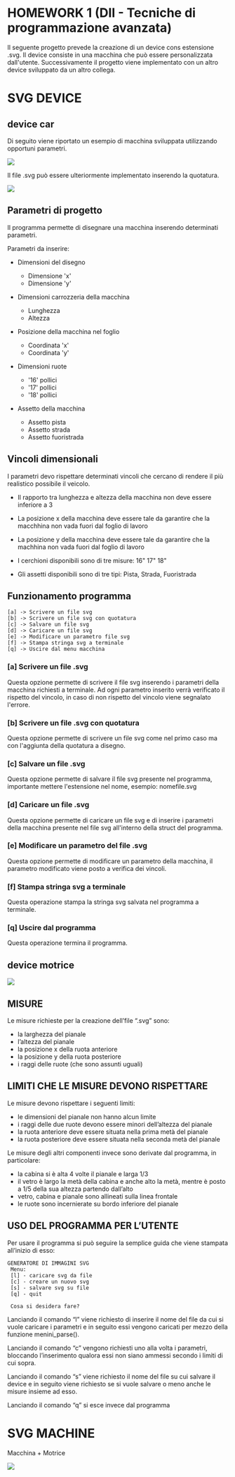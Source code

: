 # HOMEWORK 1 (DII - Tecniche di programmazione avanzata)

Il seguente progetto prevede la creazione di un device cons estensione .svg. Il device consiste in una macchina che può essere personalizzata dall'utente. Successivamente il progetto viene implementato con un altro device sviluppato da un altro collega. 

# SVG DEVICE

## device car

Di seguito viene riportato un esempio di macchina sviluppata utilizzando opportuni parametri.

![](output/macchina.svg)

Il file .svg può essere ulteriormente implementato inserendo la quotatura.

![](output/macchina_quotata.svg)

## Parametri di progetto

Il programma permette di disegnare una macchina inserendo determinati parametri.

Parametri da inserire:

- Dimensioni del disegno
    - Dimensione 'x'
    - Dimensione 'y'

- Dimensioni carrozzeria della macchina
    - Lunghezza
    - Altezza

- Posizione della macchina nel foglio
    - Coordinata 'x'
    - Coordinata 'y'

- Dimensioni ruote
    - '16' pollici
    - '17' pollici
    - '18' pollici

- Assetto della macchina
    - Assetto pista
    - Assetto strada
    - Assetto fuoristrada

## Vincoli dimensionali

I parametri devo rispettare determinati vincoli che cercano di rendere il più realistico possibile il veicolo.

- Il rapporto tra lunghezza e altezza della macchina non deve essere inferiore a 3

- La posizione x della macchina deve essere tale da garantire che la macchhina non vada fuori dal foglio di lavoro

- La posizione y della macchina deve essere tale da garantire che la machhina non vada fuori dal foglio di lavoro

- I cerchioni disponibili sono di tre misure: 16" 17" 18"

- Gli assetti disponibili sono di tre tipi: Pista, Strada, Fuoristrada

## Funzionamento programma

~~~
[a] -> Scrivere un file svg
[b] -> Scrivere un file svg con quotatura
[c] -> Salvare un file svg 
[d] -> Caricare un file svg
[e] -> Modificare un parametro file svg
[f] -> Stampa stringa svg a terminale
[q] -> Uscire dal menu macchina
~~~

### [a] Scrivere un file .svg

Questa opzione permette di scrivere il file svg inserendo i parametri della macchina richiesti a terminale. Ad ogni parametro inserito verrà verificato il rispetto del vincolo, in caso di non rispetto del vincolo viene segnalato l'errore.

### [b] Scrivere un file .svg con quotatura

Questa opzione permette di scrivere un file svg come nel primo caso ma con l'aggiunta della quotatura a disegno.

### [c] Salvare un file .svg

Questa opzione permette di salvare il file svg presente nel programma, importante mettere l'estensione nel nome, esempio: nomefile.svg

### [d] Caricare un file .svg

Questa opzione permette di caricare un file svg e di inserire i parametri della macchina presente nel file svg all'interno della struct del programma.

### [e] Modificare un parametro del file .svg

Questa opzione permette di modificare un parametro della macchina, il parametro modificato viene posto a verifica dei vincoli.

### [f] Stampa stringa svg a terminale

Questa operazione stampa la stringa svg salvata nel programma a terminale.

### [q] Uscire dal programma

Questa operazione termina il programma.

## device motrice

![](output/motrice.svg)

## MISURE
Le misure richieste per la creazione dell’file “.svg” sono:
- la larghezza del pianale
- l’altezza del pianale
- la posizione x della ruota anteriore
- la posizione y della ruota posteriore
- i raggi delle ruote (che sono assunti uguali)


## LIMITI CHE LE MISURE DEVONO RISPETTARE
Le misure devono rispettare i seguenti limiti:
- le dimensioni del pianale non hanno alcun limite
- i raggi delle due ruote devono essere minori dell’altezza del pianale
- la ruota anteriore deve essere situata nella prima metà del pianale
- la ruota posteriore deve essere situata nella seconda metà del pianale


Le misure degli altri componenti invece sono derivate dal programma, in particolare:
- la cabina si è alta 4 volte il pianale e larga 1/3
- il vetro è largo la metà della cabina e anche alto la metà, mentre è posto a 1/5 della sua altezza partendo dall’alto
- vetro, cabina e pianale sono allineati sulla linea frontale
- le ruote sono incernierate su bordo inferiore del pianale


## USO DEL PROGRAMMA PER L’UTENTE
Per usare il programma si può seguire la semplice guida che viene stampata all’inizio di esso:


~~~
GENERATORE DI IMMAGINI SVG
 Menu:
 [l] - caricare svg da file
 [c] - creare un nuovo svg
 [s] - salvare svg su file
 [q] - quit

 Cosa si desidera fare?
~~~


Lanciando il comando “l” viene richiesto di inserire il nome del file da cui si vuole caricare i parametri e in seguito essi vengono caricati per mezzo della funzione menini_parse().


Lanciando il comando “c” vengono richiesti uno alla volta i parametri, bloccando l’inserimento qualora essi non siano ammessi secondo i limiti di cui sopra.


Lanciando il comando “s” viene richiesto il nome del file su cui salvare il device e in seguito viene richiesto se si vuole salvare o meno anche le misure insieme ad esso.


Lanciando il comando “q” si esce invece dal programma

# SVG MACHINE

Macchina + Motrice

![](output/machine.svg)